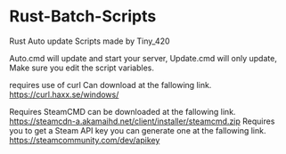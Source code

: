 # Rust-Batch-Scripts
Rust Auto update Scripts made by Tiny_420

Auto.cmd will update and start your server, Update.cmd will only update, 
Make sure you edit the script variables.

requires use of curl Can download at the fallowing link. https://curl.haxx.se/windows/ 

Requires SteamCMD can be downloaded at the fallowing link. https://steamcdn-a.akamaihd.net/client/installer/steamcmd.zip
Requires you to get a Steam API key you can generate one at the fallowing link. https://steamcommunity.com/dev/apikey

